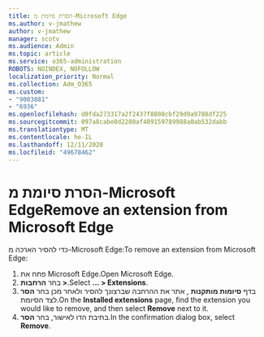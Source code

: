 ```yaml
---
title: הסרת סיומת מ-Microsoft Edge
ms.author: v-jmathew
author: v-jmathew
manager: scotv
ms.audience: Admin
ms.topic: article
ms.service: o365-administration
ROBOTS: NOINDEX, NOFOLLOW
localization_priority: Normal
ms.collection: Adm_O365
ms.custom:
- "9003881"
- "6936"
ms.openlocfilehash: d0fda273317a2f2437f8808cbf29d9a9788df225
ms.sourcegitcommit: 097a8cabe0d2280af489159789988a0ab532dabb
ms.translationtype: MT
ms.contentlocale: he-IL
ms.lasthandoff: 12/11/2020
ms.locfileid: "49678462"
---
```

# <a name="remove-an-extension-from-microsoft-edge"></a><span data-ttu-id="abf7a-102">הסרת סיומת מ-Microsoft Edge</span><span class="sxs-lookup"><span data-stu-id="abf7a-102">Remove an extension from Microsoft Edge</span></span>

<span data-ttu-id="abf7a-103">כדי להסיר הארכה מ-Microsoft Edge:</span><span class="sxs-lookup"><span data-stu-id="abf7a-103">To remove an extension from Microsoft Edge:</span></span>

1. <span data-ttu-id="abf7a-104">פתח את Microsoft Edge.</span><span class="sxs-lookup"><span data-stu-id="abf7a-104">Open Microsoft Edge.</span></span>
2. <span data-ttu-id="abf7a-105">בחר **הרחבות >**.</span><span class="sxs-lookup"><span data-stu-id="abf7a-105">Select **... > Extensions**.</span></span>
3. <span data-ttu-id="abf7a-106">בדף **סיומות מותקנות** , אתר את ההרחבה שברצונך להסיר ולאחר מכן בחר **הסר** לצד הסיומת.</span><span class="sxs-lookup"><span data-stu-id="abf7a-106">On the **Installed extensions** page, find the extension you would like to remove, and then select **Remove** next to it.</span></span>
4. <span data-ttu-id="abf7a-107">בתיבת הדו לאישור, בחר **הסר**.</span><span class="sxs-lookup"><span data-stu-id="abf7a-107">In the confirmation dialog box, select **Remove**.</span></span>
